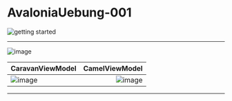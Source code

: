 # AvaloniaUebung-001

![getting started](https://github.com/user-attachments/assets/82c2059c-e26a-43d1-819d-feaf2982d769)


 ----  
 
![image](https://github.com/user-attachments/assets/716feffb-40c7-45f1-9caf-8e721f53323e)

|CaravanViewModel|CamelViewModel|  
|:--- | ---:|  
|![image](https://github.com/user-attachments/assets/31538efb-fafa-48ed-b0df-135eff7b99f2)|![image](https://github.com/user-attachments/assets/95d0e51d-0451-49a8-9861-ddcd819a0e4a)|  

----  
